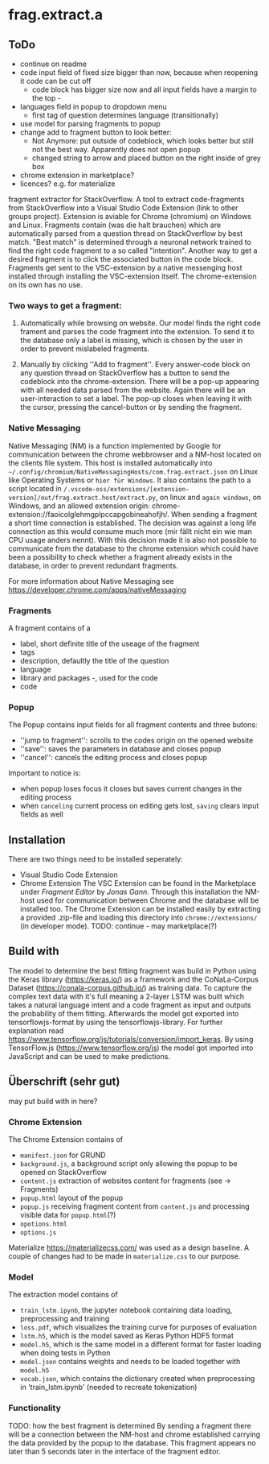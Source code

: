 # frag.extract.a

## ToDo
- continue on readme
- code input field of fixed size bigger than now, because when reopening it code can be cut off
    - code block has bigger size now and all input fields have a margin to the top - 
- languages field in popup to dropdown menu
    - first tag of question determines language (transitionally)
- use model for parsing fragments to popup
- change add to fragment button to look better: 
    - Not Anymore: put outside of codeblock, which looks better but still not the best way. Apparently does not open popup
    - changed string to arrow and placed button on the right inside of grey box 
- chrome extension in marketplace?
- licences? e.g. for materialize

fragment extractor for StackOverflow.
A tool to extract code-fragments from StackOverflow into a Visual Studio Code Extension (link to other groups project).
Extension is aviable for Chrome (chromium) on Windows and Linux.
Fragments contain (was die halt brauchen) which are automatically parsed from a question thread on StackOverflow by best
match. "Best match" is determined through a neuronal network trained to
find the right code fragment to a so called "intention". Another way
to get a desired fragment is to click the associated button in the code block.
Fragments get sent to the VSC-extension by a native messenging host installed
through installing the VSC-extension itself. The chrome-extension on its own has
no use.
### Two ways to get a fragment:
1. Automatically while browsing on website.
   Our model finds the right code frament
   and parses the code fragment into the extension. To send it to the database only
   a label is missing, which is chosen by the user in order to prevent mislabeled fragments.

2. Manually by clicking ''Add to fragment''.
   Every answer-code block on any question thread on StackOverflow has a button to
   send the codeblock into the chrome-extension. There will be a pop-up
   appearing with all needed data parsed from the website. Again there will be
   an user-interaction to set a label. The pop-up closes when leaving
   it with the cursor, pressing the cancel-button or by sending the fragment.


### Native Messaging
Native Messaging (NM) is a function implemented by Google for communication between the chrome webbrowser and
a NM-host located on the clients file system. This host is installed automatically into
`~/.config/chromium/NativeMessagingHosts/com.frag.extract.json`
on Linux like Operating Systems or
``hier für Windows``.
It also contains the path to a script located in
`/.vscode-oss/extensions/[extension-version]/out/frag.extract.host/extract.py`, on linux and
`again windows`, on Windows,
and an allowed extension origin: chrome-extension://faoicolglehmgplpccapgobineahofjh/.
When sending a fragment a short time connection is established. The decision was against
a long life connection as this would consume much more (mir fällt nicht ein wie man CPU usage anders nennt).
With this decision made it is also not possible to communicate from the database to the chrome extension
which could have been a possibility to check whether a fragment already exists in the database, in order
to prevent redundant fragments.

For more information about Native Messaging see https://developer.chrome.com/apps/nativeMessaging



### Fragments
A fragment contains of a
- label, short definite title of the useage of the fragment
- tags
- description, defaultly the title of the question
- language
- library and packages -, used for the code
- code


### Popup
The Popup contains input fields for all fragment contents and three butons:
- ''jump to fragment'': scrolls to the codes origin on the opened website
- ''save'': saves the parameters in database and closes popup
- ''cancel'': cancels the editing process and closes popup

Important to notice is:
- when popup loses focus it closes but saves current changes in the editing process
- when `canceling` current process on editing gets lost, `saving` clears input fields as well


## Installation 
There are two things need to be installed seperately: 
- Visual Studio Code Extension
- Chrome Extension
The VSC Extension can be found in the Marketplace under *Fragment Editor* by *Jonas Gann*. Through this installation 
the NM-host used for communication between Chrome and the database will be installed too.
The Chrome Extension can be installed easily by extracting a provided .zip-file and loading this directory into
`chrome://extensions/` (in developer mode). TODO: continue - may marketplace(?)


## Build with
The model to determine the best fitting fragment was build in Python using the Keras library (https://keras.io/) as a framework and the CoNaLa-Corpus Dataset (https://conala-corpus.github.io/) as training data.
To capture the complex text data with it's full meaning a 2-layer LSTM was built which takes a natural language intent and a code fragment as input and outputs the probability of them fitting.
Afterwards the model got exported into tensorflowjs-format by using the tensorflowjs-library. For further explanation read https://www.tensorflow.org/js/tutorials/conversion/import_keras.
By using TensorFlow.js (https://www.tensorflow.org/js) the model got imported into JavaScript and can be used to make predictions.


## Überschrift (sehr gut)
may put build with in here?   

### Chrome Extension
The Chrome Extension contains of 
- `manifest.json` for GRUND
- `background.js`, a background script only allowing the popup to be opened on StackOverflow
- `content.js` extraction of websites content for fragments (see -> Fragments) 
- `popup.html` layout of the popup 
- `popup.js` receiving fragment content from `content.js` and processing visible data for `popup.html`(?)
- `opotions.html`
- `options.js`

Materialize https://materializecss.com/ was used as a design baseline. A couple of changes had to be made in
`materialize.css` to our purpose.    

### Model
The extraction model contains of
- `train_lstm.ipynb`, the jupyter notebook containing data loading, preprocessing and training
- `loss.pdf`, which visualizes the training curve for purposes of evaluation
- `lstm.h5`, which is the model saved as Keras Python HDF5 format
- `model.h5`, which is the same model in a different format for faster loading when doing tests in Python
- `model.json` contains weights and needs to be loaded together with `model.h5`
- `vocab.json`, which contains the dictionary created when preprocessing in 'train_lstm.ipynb' (needed to recreate tokenization)

### Functionality
TODO: how the best fragment is determined
By sending a fragment there will be a connection between the NM-host and chrome established carrying the data provided by the popup
to the database. This fragment appears no later than 5 seconds later in the interface of the fragment editor. 
